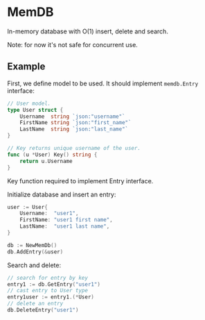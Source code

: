 # MemDB

In-memory database with O(1) insert, delete and search.

Note: for now it's not safe for concurrent use.

## Example

First, we define model to be used. It should implement `memdb.Entry` interface:

```Go
// User model.
type User struct {
    Username  string `json:"username"`
    FirstName string `json:"first_name"`
    LastName  string `json:"last_name"`
}

// Key returns unique username of the user.
func (u *User) Key() string {
    return u.Username
}
```

Key function required to implement Entry interface.

Initialize database and insert an entry:

```Go
user := User{
    Username:  "user1",
    FirstName: "user1 first name",
    LastName:  "user1 last name",
}

db := NewMemDb()
db.AddEntry(&user)
```

Search and delete:

```Go
// search for entry by key
entry1 := db.GetEntry("user1")
// cast entry to User type
entry1user := entry1.(*User)
// delete an entry
db.DeleteEntry("user1")
```
